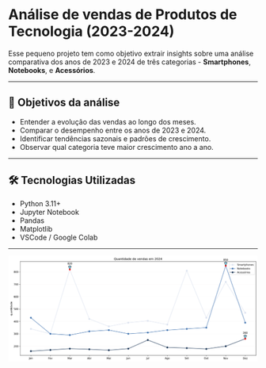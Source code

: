 # Análise de vendas de Produtos de Tecnologia (2023-2024)

Esse pequeno projeto tem como objetivo extrair insights sobre uma análise comparativa dos anos de 2023 e 2024 de três categorias - **Smartphones**, **Notebooks**, e **Acessórios**.

---

## 🧠 Objetivos da análise

- Entender a evolução das vendas ao longo dos meses.
- Comparar o desempenho entre os anos de 2023 e 2024.
- Identificar tendências sazonais e padrões de crescimento.
- Observar qual categoria teve maior crescimento ano a ano.

---

## 🛠️ Tecnologias Utilizadas

- Python 3.11+
- Jupyter Notebook
- Pandas
- Matplotlib 
- VSCode / Google Colab

---
![Logo do GitHub](https://github.com/DanielBorbafs/DataMarket/blob/main/outputs/vendas_comparativo_2024.png)

